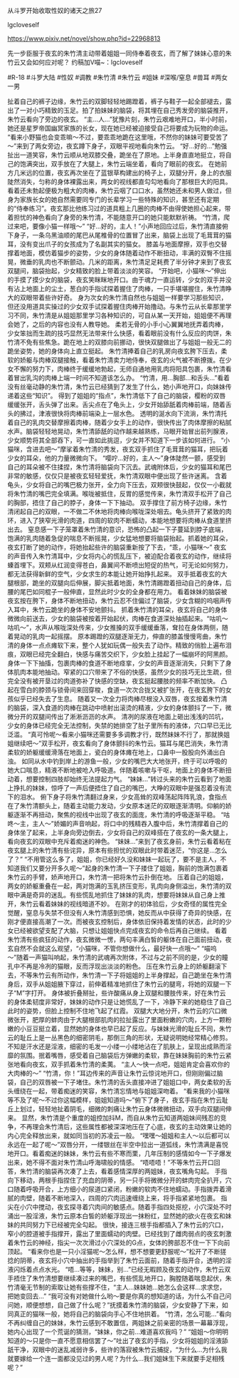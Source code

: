 从斗罗开始收取性奴的诸天之旅27

lgcloveself

https://www.pixiv.net/novel/show.php?id=22968813

先一步臣服于夜玄的朱竹清主动带着姐姐一同侍奉着夜玄，而了解了妹妹心意的朱竹云又会如何应对呢？
约稿加V喵~：lgcloveself

#R-18
#斗罗大陆
#性奴
#调教
#朱竹清
#朱竹云
#姐妹
#深喉/窒息
#兽耳
#两女一男


   扯着自己的裤子边缘，朱竹云的双脚轻轻地踢蹬着，裤子与鞋子一起全部褪去，露出了一对小巧精致的玉足。拍了拍妹妹的脑袋，将其埋在自己秀发旁的脑袋推开，朱竹云看向了旁边的夜玄。
    “主…人…”犹豫片刻，朱竹云艰难地开口，半小时前，她还是星罗帝国幽冥家族的长女，现在她已经被迫接受自己将要成为玩物的命运。
    “看来小野猫也会变乖嘛～不过，要乖乖地跪在这里哦，不然你的妹妹可要受苦了～”来到了两女旁边，夜玄蹲下身子，双眼平视地看向朱竹云。
    “好…好的…”勉强扯出一道笑容，朱竹云顺从地双膝交叠，跪坐在了原地。上半身直直地挺立，将自己的饱满突出，双手放在了大腿上，朱竹云端坐着，看向了眼前的夜玄。
    在她前方几米远的位置，夜玄再次坐在了蓝银草构建出的椅子上，双腿分开，身上的衣服陡然消失，匀称的身体裸露出来，两女的视线都直勾勾地看向了那根巨大的阳具。
    看着还未勃起便极为粗大的肉棒，朱竹云咽了口口水，虽然她还未和男人做过，但身为家族长女的她自然需要同专门的长辈学习一些特殊的知识，甚至还有定期的“侍奉练习”。夜玄那比他练习过的道具粗上几圈的肉棒不由得使她担心起来，带着担忧的神色看向了身旁的朱竹清，不能随意开口的她只能默默祈祷。
    “竹清，爬过来吧，要像小猫一样哦～”
    “好…好的，主人！”小声地回应过后，朱竹清直接俯下身子，一条乌黑油顺的尾巴从尾椎骨的位置冒了出来，脑袋上出现了毛茸茸的猫耳，没有变出爪子的女孩成为了名副其实的猫女。
    膝盖与地面摩擦，双手也交替撑着地面，模仿着猫步的姿势，少女的身体随着动作不断扭动，丰满的双臀不住摇晃，微垂的乳肉也不断颤动。几米的距离，朱竹清足足耗费了半分钟才来到了夜玄双腿间，脑袋抬起，少女精致的脸上带着淡淡的笑容。
    “开始吧，小猫咪～”伸出的手摸了摸少女的脑袋，夜玄笑眯眯地开口。由于魂力一直运转，少女的双手并没有沾上地面上的尘土，葱白的手指试探着握住了肉棒，一只手堪堪握住，朱竹清睁大的双眼带着些许好奇。
    身为次女的朱竹清自然也与姐姐一样要学习那些知识，但还没用道具实操过的少女双手试探着握住肉棒开始撸动。与朱竹云从长辈那里学习不同，朱竹清是从姐姐那里学习各种知识的，可自从某一天开始，姐姐便不再理会她了，之后的内容也没有人教导她。
    柔若无骨的小手小心翼翼地抚弄着肉棒，少女笨拙而生疏的技巧显然无法带来什么快感，看着眼前没有什么反应的肉饼，朱竹清不免有些焦急。跪在地上的双膝向前挪动，很快双腿做出了与姐姐一般无二的跪坐姿势，她的身体向上直立挺起。
    朱竹清捧着自己的乳房向夜玄胯下压去，柔软的娇躯与肉棒双腿接触，看着朱竹清卖力地侍奉，夜玄的火气被不断撩拨。在少女不懈的努力下，肉棒终于缓缓地勃起，无师自通地用乳肉将阳具包裹，朱竹清看着冒出乳沟的肉棒上端一时间不知道该怎么办。
    “竹清，用…胸部…和舌头…”看着没有丝毫动静的朱竹清，朱竹云已经猜到了发生了什么，她小声地开口，向妹妹传递着这些“知识”。
    得到了姐姐的“指点”，朱竹清低下了自己的脑袋，樱粉的双唇缓缓张开，舌头弹了出来。舌尖点在了龟头上，少女开始舔舐着肉棒前端，随着舌头的拂过，津液很快将肉棒前端染上一层水色。
    透明的涎水向下流淌，朱竹清托着自己的乳肉交替摩擦着肉棒，随着少女手上的动作，很快传出了肉体摩擦的粘腻水声。脑袋轻轻地晃动，朱竹清舔舐的动作越来越熟练，马眼开始冒出前列腺液，少女顺势将其全部吞下，可一直如此挑逗，少女并不知道下一步该如何进行。
    “小猫咪，含进去吧～”摩挲着朱竹清的秀发，夜玄双手抓住了毛茸茸的猫耳，把玩着少女的耳朵，他的力量微微向下。
    “嘤咛…好的，主人～”身体陡然一颤，感受到自己的耳朵被不住揉捏，朱竹清将脑袋向下沉去。武魂附体后，少女的猫耳和尾巴非常的敏感，仅仅只是被夜玄轻轻爱抚，朱竹清双眼中便出现了些许迷离。
    含着龟头，少女将自己的嘴巴极力张开，全力向下压去，双颊很快鼓起，仅仅一小截就将朱竹清的嘴巴完全填满。喉咙被抵住，反胃的感觉传来，朱竹清双手松开了自己的胸部，捂住了自己的脖子，身体一下下抽动。
    双手撑住了前方椅子边缘，朱竹清闭起自己的双眼，一不做二不休地将肉棒向喉咙深处咽去。龟头挤开了紧致的肉环，进入了狭窄光滑的肉道，四周的软肉不断蠕动，本能地想要将肉棒从食道里挤出去。
    窒息感一下子笼罩着朱竹清的意识，恐怖的凸起一下子蔓延到脖子底端，饱满的乳肉随着急促的喘息不断摇晃，少女猛地想要将脑袋抬起。抓着她的耳朵，夜玄打断了她的动作，将她抬起些许的脑袋重新按了下去，“乖，小猫咪～”
    夜玄的声音传入朱竹清耳中，少女将内心的慌乱压下，被迫配合着夜玄的动作，继续将螓首埋下。双颊从红润变得苍白，鼻翼间不断喷出短促的热气，可无论如何努力，都无法获得新鲜的空气，少女求生的本能让她开始挣扎起来。
    双手抵着夜玄的大腿根部，跪坐的双腿向后伸展，脚尖抵着地面，朱竹清踢蹬着扭动自己的身体，后腰的尾巴如同棍子一般伸直，显然此时少女的全身都在用力。
    看着妹妹的脑袋被夜玄按在胯下，身体不断地扭动，朱竹云忍不住偏过了脑袋，少女含糊的呜咽声传入耳中，朱竹云跪坐的身体不安地颤抖。
    抓着朱竹清的耳朵，夜玄将自己的身体微微向前送去，少女的脑袋被按着开始起伏，肉棒在食道深处抽插起来。“咕叽～咕叽～”，水声从喉咙深处传来，少女推搡的双手缓缓垂落，耷拉在身体两侧，随着晃动的乳肉一起摇摆。
    原本踢蹬的双腿逐渐无力，伸直的膝盖慢慢弯曲，朱竹清的身体一点点瘫软下来，整个人犹如玩偶一般失去了动作。精致的俏脸上遍布泪痕，双眼已经完全翻白，快感与痛苦交织下，少女脸上挂起了一幅崩坏的阿黑颜。
    身体一下下抽搐，包裹肉棒的食道不断地痉挛，少女的声音逐渐消失，只剩下了身体肌肉本能地抽动。窄紧的口穴带来了不俗的快感，虽然少女的技巧无比生疏，但完全没有被开垦过的肉道弥补了快感的空缺，夜玄挺起腰肢的频率不断加快。
    凸起在雪白的脖颈与锁骨间来回穿梭，食道一次次合拢又被扩张开，在夜玄胯下的女孩似乎已经失去了生息。
    随着又一次全力将肉棒尽根没入双唇，夜玄按着朱竹清的脑袋，深入食道的肉棒在跳动中喷射出滚烫的精液，少女的身体颤抖了一下，微微分开的双腿间传出了淅淅沥沥的水声。
    清冽的尿液在地面上砸出浅浅的凹坑，少女的身体已经完全无法控制，失禁的她排空了肚子里所有的液体，穴口早已无比泛滥。
    “真可怜呢～看来小猫咪还需要多多调教才行，既然妹妹不行了，那就换姐姐继续吧～”双手松开，夜玄看向了身体颤抖的朱竹云。猫耳与尾巴消失，朱竹清柔软的娇躯缓缓滑落在地面上，瓷白的身体瘫在地上，口鼻中一股股向外涌出白浊。
    如同从水中钓到岸上的游鱼一般，少女的嘴巴大大地张开，终于可以呼吸的她大口喘息，精液不断地被呛入呼吸道。伴随着咳嗽与干呕，地面上的身体不断扭动着，想要控制四肢却始终无法提起力气。
    “妹妹…”转过头来的朱竹云看到了地面上挣扎的妹妹，惊呼了一声后便捂住了自己的嘴巴，大睁的双眼中是强忍着没有流下的泪水。
    俯下身子将朱竹清翻过身来，少女高耸的双峰荡起阵阵乳浪，食指点在了朱竹清额头上，随着主动能力发动，少女原本迷茫的双眼逐渐清明。仰躺的娇躯逐渐不再扭动，聚焦的视线中出现了夜玄的面庞，朱竹清的呼吸逐渐平稳。
    “咕咚～主，主人～”娇媚的声音响起，将口中的残精吞入腹中后，朱竹清撑着自己的身体坐了起来，上半身向旁边倒去，少女将自己的双峰搭在了夜玄的一条大腿上，看向夜玄的双眼中充斥着痴迷的神色。
    “妹妹…”来到了夜玄身前，朱竹云看着粘在夜玄腿上的朱竹清有些诧异，原本有些担忧的双眼此时带着迷茫，“你这是…怎么了？”
    “不用管这么多了，姐姐，你已经好久没和妹妹一起玩了，要不是主人，不知道我们又要分开多久呢～”起身的朱竹清一下子搂住了姐姐，胸前的饱满包裹着朱竹云的手臂，娇声地开口，朱竹清一把将朱竹云扑倒在地。
    压着自己的姐姐，两女的娇躯重叠在一起，两对饱满的玉乳挤压变形，乳肉向身侧溢出，朱竹清的双眼中满是奇异的迷乱。有些慌乱地抓住了妹妹的乳肉，想要将妹妹从自己身上推开，朱竹云看着妹妹的视线暗道不妙。
    在刚才的初体验后，少女奇怪的属性完全觉醒，窒息与失禁不但没有人朱竹清感到恐惧，她反而从中获得了奇异的快感，在刚才便直接高潮了一次。而被夜玄控制后，身体依旧保持着发情的状态，此时的少女已经被欲望支配了大脑，只想让姐姐快点完成夜玄的命令后再自己继续。
    看着朱竹清有些疯狂的动作，夜玄微微一愣，两句丰满白皙的躯体在自己面前扭动，夜玄自然不会就这么观望，“小猫咪，不管你想做什么，最好快一点哦～”
    “喵呜～”随着一声猫叫响起，朱竹清的武魂再次附体，不过与之前不同的是，少女的瞳孔中不再是冷冽的猫眼，反而浮现出淡淡的粉色。
    压在朱竹云身上的娇躯翻滚下去，不等朱竹云有所动作，朱竹清一下子将姐姐的上半身撑起，自己跪坐在朱竹清身后，双手从姐姐腋下穿过，前伸着精准地抓住了朱竹云的腿弯，将她的双腿一下子“M”字打开。
    身体被折叠掰扯，些许酸痛从身上双腿和腰肢传来，好在朱竹云的身体柔韧度非常好，妹妹的动作只是让她慌乱了一下，冷静下来的她稳住了自己此时的姿势，但脸上控制不住地飞起了红霞。
    双腿大大地分开，朱竹云的穴口微微张开，肥厚的蚌肉由于大腿根部肌肉的拉扯露出了里面粉嫩的穴肉，上方一颗粉嫩的小豆豆挺立着，显然她的身体也早已起了反应。与妹妹光滑的耻丘不同，朱竹云的耻丘上是一丛黑色的细密阴毛，那倒三角的形状，无疑说明她经常精心修剪。
    不知是汗水还是淫液，细密的毛发一小缕一小缕地沾在了肌肤上，呈现出成熟而淫靡的氛围。抿着嘴唇，感受着自己脑袋后方弹嫩的柔软，靠在妹妹胸前的朱竹云紧张地看向夜玄，双手抓着朱竹清的柔荑。
    “主人～快一点吧，姐姐肯定会喜欢你的大肉棒的～”
    “竹清，你！”耳边传来的声音让朱竹云惊诧地开口，但刚刚偏过脑袋，自己的双唇被一下子堵住。朱竹清的舌头直接冲进了姐姐口中，两女柔软的舌头缠绕在一起，带着痴迷的笑容，朱竹清忘情地与姐姐深吻着。
    “看来我的小猫咪等不及了呢～不过你这幅模样，姐姐知道吗～”俯下了身子，夜玄手指在朱竹云耻丘上划过，轻轻地扯着阴毛，细微的刺痛让朱竹云身体微微扭动，双手向双腿间伸来。
    显然，朱竹清是个重度的姐控加抖M，而自从朱竹云知道两姐妹间残忍的竞争，不再理会朱竹清后，这些属性都被深深地压在了心底，夜玄的主动效果让她的内心完全释放出来，就如同当初的苏凌云一般。
    “嘿嘿～姐姐和主人～以后都可以永远在一起了呢～”双唇分开，一缕银丝在半空中拉出一道弧线，朱竹清满是喜悦地开口。看着痴迷的妹妹，朱竹云有些不寒而栗，几年压制的感情如今一下子爆发出来，她不得不面对朱竹清山呼海啸般的情感。
    “唔唔唔！”不等朱竹云开口回答，朱竹清的脑袋再次凑了上去，看着感情深厚的两姐妹，夜玄嘴角勾起。
    手指向下移动，两根手指捏住了充血的阴蒂，另一只手将微微分开的蚌肉完全扒开，穴口随着呼吸开合，上方细小的尿道口紧闭，粉嫩的软肉不住地蠕动。手指拨弄着滑腻的肉壁，随着不断地深入，四周的穴肉迅速缠绕上来，将手指紧紧地包裹。
    指尖在小穴中搅动，夜玄探寻着穴肉间的敏感点。随着手指四处抠挖，小穴深处不时涌出一股淫液，朱竹云原本白皙的娇躯浮现出一抹粉红，显然她的欲火在夜玄和妹妹的共同努力下已经被完全勾起。
    很快，接连三根手指都插入了朱竹云的穴口，窄小的腔道被手指撑开，露出了里面蠕动的肉壁。已经找到了雌肉弱点的夜玄刺激着朱竹云的神经，指尖一次次滑过小穴深处的G点，女体的胯部忍不住一下下向前顶起。
    “看来你也是一只小淫猫呢～怎么样，想不想要更舒服呢～”松开了不断搓捻的阴蒂，夜玄将小穴中抽出的手指举到了朱竹云面前，随着手指开合，透明的淫液闪烁着点点水光。
    “唔…等等，妹妹，别…”已经无暇顾及夜玄的动作，朱竹云双手捂住了朱竹清想要继续凑过来的嘴巴，有些慌乱地开口，胸膛随着喘息起伏，朱竹清毫无节制的索取让她有些撑不住，“主人…妹妹她…她怎么会这样…求求您，把她变回去…”
    “我可没有对她做什么哟～要是你真的想知道的话，为什么不自己问问她，顺便想想，自己做了什么呢？”抚摸着朱竹清的脑袋，少女安静了下来，如同真正的猫咪一般，她将自己的脑袋向手心不住地拱着。
    “竹清，怎么可能…”看向不再纠缠自己的妹妹，朱竹云感到不敢置信，两姐妹之前亲密的场景一幕幕浮现，她内心出现了一个荒诞的猜测，“妹妹，你之前…难道喜欢我吗？”
    “姐姐～你明明知道的～只是你一直不愿意相信罢了～”吐出了夜玄的手指，少女将姐姐的淫液舔舐干净，双眼中的迷乱减弱许多，些许的落寂被朱竹云捕捉，“为什么…为什么我就要嫁给一个连一面都没见过的男人呢？为什么…我们姐妹生下来就要手足相残呢？”
